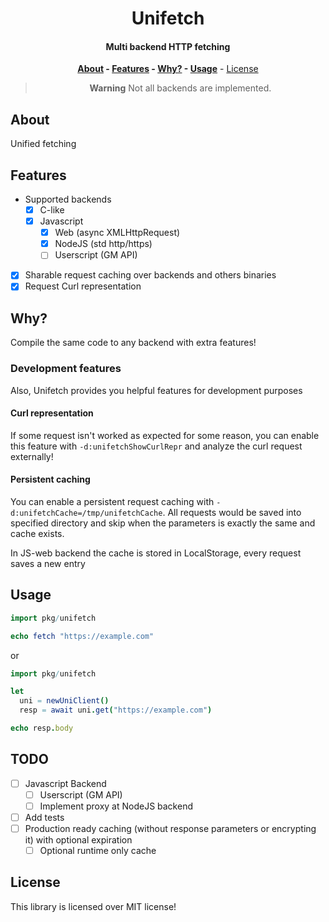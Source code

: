 <div align=center>

# Unifetch

#### Multi backend HTTP fetching

**[About](#about) - [Features](#features) - [Why?](#why) - [Usage](#usage)** - [License](#license)

> **Warning**
> Not all backends are implemented.

</div>

## About

Unified fetching

## Features

- Supported backends
  - [x] C-like
  - [x] Javascript
    - [x] Web (async XMLHttpRequest)
    - [x] NodeJS (std http/https)
    - [ ] Userscript (GM API)
- [x] Sharable request caching over backends and others binaries
- [x] Request Curl representation

## Why?

Compile the same code to any backend with extra features!

### Development features

Also, Unifetch provides you helpful features for development purposes

#### Curl representation

If some request isn't worked as expected for some reason, you can enable this
feature with `-d:unifetchShowCurlRepr` and analyze the curl request externally!

#### Persistent caching

You can enable a persistent request caching with `-d:unifetchCache=/tmp/unifetchCache`.
All requests would be saved into specified directory and skip when the parameters
is exactly the same and cache exists.

In JS-web backend the cache is stored in LocalStorage, every request saves a new
entry

## Usage

```nim
import pkg/unifetch

echo fetch "https://example.com"
```

or

```nim
import pkg/unifetch

let
  uni = newUniClient()
  resp = await uni.get("https://example.com")

echo resp.body
```

## TODO

- [ ] Javascript Backend
  <!-- - [ ] Use fetch for web -->
  - [ ] Userscript (GM API)
  - [ ] Implement proxy at NodeJS backend
- [ ] Add tests
- [ ] Production ready caching (without response parameters or encrypting it) with optional expiration
  - [ ] Optional runtime only cache

## License

This library is licensed over MIT license!
